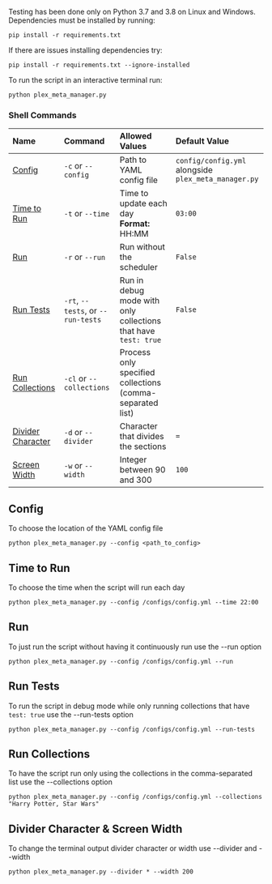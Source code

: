 Testing has been done only on Python 3.7 and 3.8 on Linux and Windows. Dependencies must be installed by running:

```shell
pip install -r requirements.txt
```

If there are issues installing dependencies try:

```shell
pip install -r requirements.txt --ignore-installed
```

To run the script in an interactive terminal run:

```shell
python plex_meta_manager.py
```

### Shell Commands

| Name | Command | Allowed Values | Default Value |
| :-- | :-- | :-- | :-- |
| [Config](#config) | `-c` or `--config` | Path to YAML config file | `config/config.yml` alongside<br>`plex_meta_manager.py` |
| [Time to Run](#time-to-run) | `-t` or `--time` | Time to update each day<br>**Format:** HH:MM | `03:00` |
| [Run](#run) | `-r` or `--run` | Run without the scheduler | `False` |
| [Run Tests](#run-tests) | `-rt`, `--tests`, or `--run-tests` | Run in debug mode with only collections that have `test: true` | `False` |
| [Run Collections](#run-collections) | `-cl` or `--collections` | Process only specified collections (comma-separated list) | ` ` |
| [Divider Character](#divider-character--screen-width) | `-d` or `--divider` | Character that divides the sections | `=` |
| [Screen Width](#divider-character--screen-width) | `-w` or `--width` | Integer between 90 and 300 | `100` |

## Config
To choose the location of the YAML config file

```shell
python plex_meta_manager.py --config <path_to_config>
```

## Time to Run
To choose the time when the script will run each day

```shell
python plex_meta_manager.py --config /configs/config.yml --time 22:00
```

## Run
To just run the script without having it continuously run use the --run option

```shell
python plex_meta_manager.py --config /configs/config.yml --run
```

## Run Tests
To run the script in debug mode while only running collections that have `test: true` use the --run-tests option

```shell
python plex_meta_manager.py --config /configs/config.yml --run-tests
```

## Run Collections
To have the script run only using the collections in the comma-separated list use the --collections option

```shell
python plex_meta_manager.py --config /configs/config.yml --collections "Harry Potter, Star Wars"
```

## Divider Character & Screen Width
To change the terminal output divider character or width use --divider and --width

```shell
python plex_meta_manager.py --divider * --width 200
```